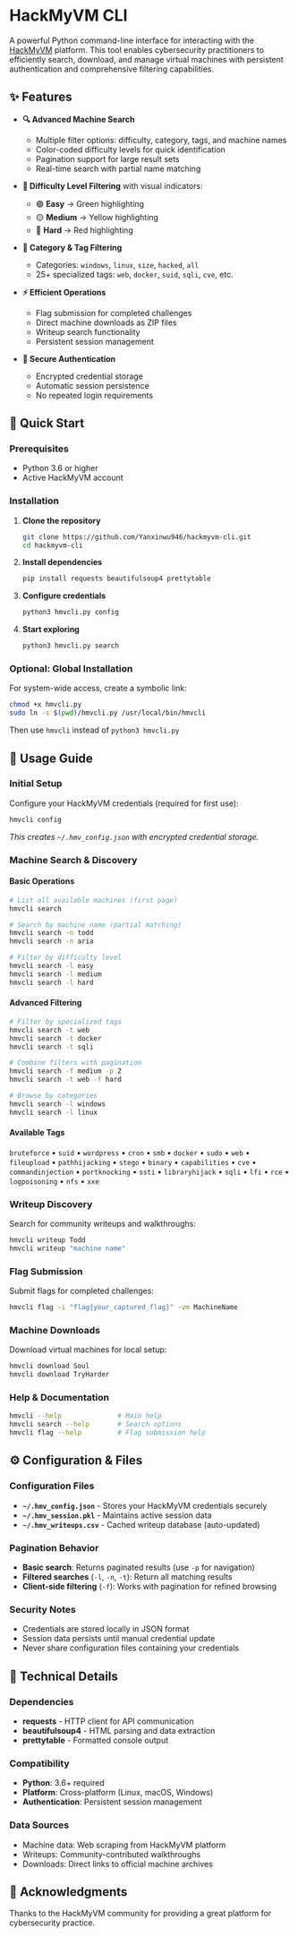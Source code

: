 # HackMyVM CLI

A powerful Python command-line interface for interacting with the [HackMyVM](https://hackmyvm.eu) platform. This tool enables cybersecurity practitioners to efficiently search, download, and manage virtual machines with persistent authentication and comprehensive filtering capabilities.

## ✨ Features

- **🔍 Advanced Machine Search**
  - Multiple filter options: difficulty, category, tags, and machine names
  - Color-coded difficulty levels for quick identification
  - Pagination support for large result sets
  - Real-time search with partial name matching

- **🎯 Difficulty Level Filtering** with visual indicators:
  - 🟢 **Easy** → Green highlighting
  - 🟡 **Medium** → Yellow highlighting  
  - 🔴 **Hard** → Red highlighting

- **📂 Category & Tag Filtering**
  - Categories: `windows`, `linux`, `size`, `hacked`, `all`
  - 25+ specialized tags: `web`, `docker`, `suid`, `sqli`, `cve`, etc.

- **⚡ Efficient Operations**
  - Flag submission for completed challenges
  - Direct machine downloads as ZIP files
  - Writeup search functionality
  - Persistent session management

- **🔐 Secure Authentication**
  - Encrypted credential storage
  - Automatic session persistence
  - No repeated login requirements

## 🚀 Quick Start

### Prerequisites
- Python 3.6 or higher
- Active HackMyVM account

### Installation

1. **Clone the repository**
   ```bash
   git clone https://github.com/Yanxinwu946/hackmyvm-cli.git
   cd hackmyvm-cli
   ```

2. **Install dependencies**
   ```bash
   pip install requests beautifulsoup4 prettytable
   ```

3. **Configure credentials**
   ```bash
   python3 hmvcli.py config
   ```

4. **Start exploring**
   ```bash
   python3 hmvcli.py search
   ```

### Optional: Global Installation

For system-wide access, create a symbolic link:
```bash
chmod +x hmvcli.py
sudo ln -s $(pwd)/hmvcli.py /usr/local/bin/hmvcli
```

Then use `hmvcli` instead of `python3 hmvcli.py`

## 📖 Usage Guide

### Initial Setup
Configure your HackMyVM credentials (required for first use):
```bash
hmvcli config
```
*This creates `~/.hmv_config.json` with encrypted credential storage.*

### Machine Search & Discovery

#### Basic Operations
```bash
# List all available machines (first page)
hmvcli search

# Search by machine name (partial matching)
hmvcli search -n todd
hmvcli search -n aria

# Filter by difficulty level
hmvcli search -l easy
hmvcli search -l medium
hmvcli search -l hard
```

#### Advanced Filtering
```bash
# Filter by specialized tags
hmvcli search -t web
hmvcli search -t docker
hmvcli search -t sqli

# Combine filters with pagination
hmvcli search -f medium -p 2
hmvcli search -t web -f hard

# Browse by categories
hmvcli search -l windows
hmvcli search -l linux
```

#### Available Tags
`bruteforce` • `suid` • `wordpress` • `cron` • `smb` • `docker` • `sudo` • `web` • `fileupload` • `pathhijacking` • `stego` • `binary` • `capabilities` • `cve` • `commandinjection` • `portknocking` • `ssti` • `libraryhijack` • `sqli` • `lfi` • `rce` • `logpoisoning` • `nfs` • `xxe`

### Writeup Discovery
Search for community writeups and walkthroughs:
```bash
hmvcli writeup Todd
hmvcli writeup "machine name"
```

### Flag Submission
Submit flags for completed challenges:
```bash
hmvcli flag -i "flag{your_captured_flag}" -vm MachineName
```

### Machine Downloads
Download virtual machines for local setup:
```bash
hmvcli download Soul
hmvcli download TryHarder
```

### Help & Documentation
```bash
hmvcli --help              # Main help
hmvcli search --help       # Search options
hmvcli flag --help         # Flag submission help
```

## ⚙️ Configuration & Files

### Configuration Files
- **`~/.hmv_config.json`** - Stores your HackMyVM credentials securely
- **`~/.hmv_session.pkl`** - Maintains active session data
- **`~/.hmv_writeups.csv`** - Cached writeup database (auto-updated)

### Pagination Behavior
- **Basic search**: Returns paginated results (use `-p` for navigation)
- **Filtered searches** (`-l`, `-n`, `-t`): Return all matching results
- **Client-side filtering** (`-f`): Works with pagination for refined browsing

### Security Notes
- Credentials are stored locally in JSON format
- Session data persists until manual credential update
- Never share configuration files containing your credentials

## 🔧 Technical Details

### Dependencies
- **requests** - HTTP client for API communication
- **beautifulsoup4** - HTML parsing and data extraction
- **prettytable** - Formatted console output

### Compatibility
- **Python**: 3.6+ required
- **Platform**: Cross-platform (Linux, macOS, Windows)
- **Authentication**: Persistent session management

### Data Sources
- Machine data: Web scraping from HackMyVM platform
- Writeups: Community-contributed walkthroughs
- Downloads: Direct links to official machine archives



## 🙏 Acknowledgments


Thanks to the HackMyVM community for providing a great platform for cybersecurity practice.